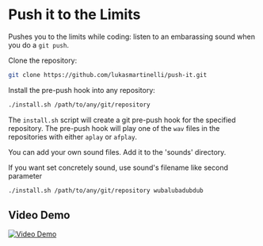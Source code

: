 Push it to the Limits
=====================

Pushes you to the limits while coding: listen to an embarassing sound
when you do a `git push`.

Clone the repository:

```bash
git clone https://github.com/lukasmartinelli/push-it.git
```

Install the pre-push hook into any repository:

```bash
./install.sh /path/to/any/git/repository
```

The `install.sh` script will create a git pre-push hook for the specified
repository. The pre-push hook will play one of the `wav` files in the repositories with either `aplay` or `afplay`.

You can add your own sound files. Add it to the 'sounds' directory.

If you want set concretely sound, use sound's filename like second parameter
```bash
./install.sh /path/to/any/git/repository wubalubadubdub
```
Video Demo
----------

[![Video Demo](http://img.youtube.com/vi/AYiWFHeyE9w/0.jpg)](https://www.youtube.com/watch?v=AYiWFHeyE9w&feature=youtu.be)
